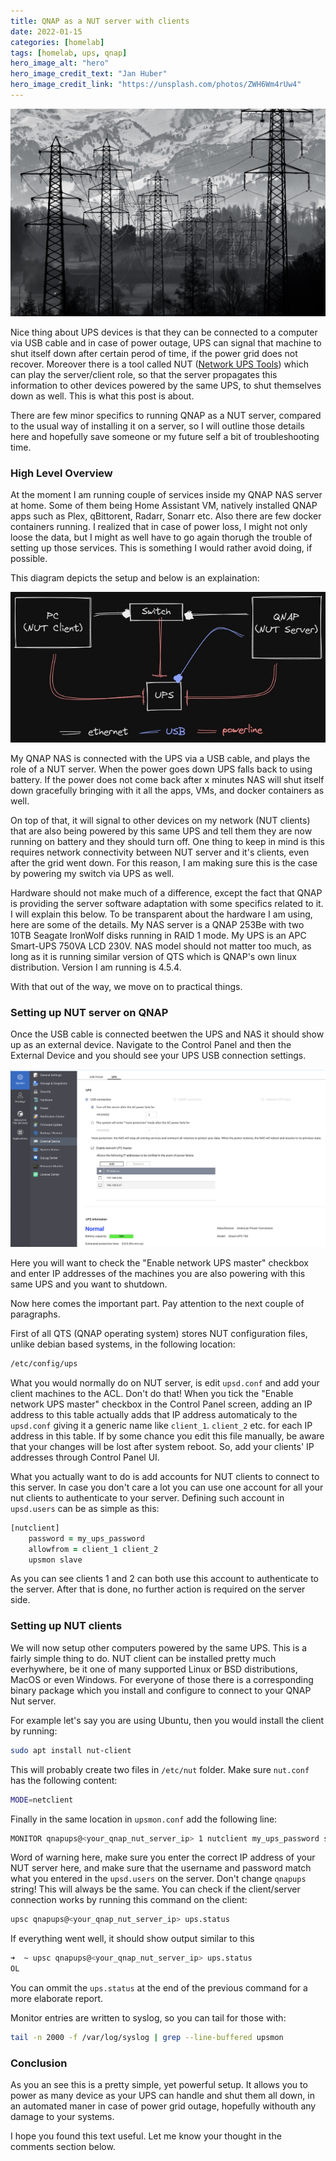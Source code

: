 ```yaml
---
title: QNAP as a NUT server with clients
date: 2022-01-15
categories: [homelab]
tags: [homelab, ups, qnap]
hero_image_alt: "hero"
hero_image_credit_text: "Jan Huber"
hero_image_credit_link: "https://unsplash.com/photos/ZWH6Wm4rUw4"
---
```


![hero](/assets/2022-01-22/powerlines.jpeg)

Nice thing about UPS devices is that they can be connected to a computer via USB cable and in case of power outage, UPS can signal that machine to shut itself down after certain perod of time, if the power grid does not recover. Moreover there is a tool called NUT ([Network UPS Tools](https://networkupstools.org/documentation.html)) which can play the server/client role, so that the server propagates this information to other devices powered by the same UPS, to shut themselves down as well. This is what this post is about.

There are few minor specifics to running QNAP as a NUT server, compared to the usual way of installing it on a server, so I will outline those details here and hopefully save someone or my future self a bit of troubleshooting time.

### High Level Overview

At the moment I am running couple of services inside my QNAP NAS server at home. Some of them being Home Assistant VM, natively installed QNAP apps such as Plex, qBittorent, Radarr, Sonarr etc. Also there are few docker containers running. I realized that in case of power loss, I might not only loose the data, but I might as well have to go again thorugh the trouble of setting up those services. This is something I would rather avoid doing, if possible.

This diagram depicts the setup and below is an explaination:

![architecture](/assets/2022-01-22/nut-setup-diagram.jpg)

My QNAP NAS is connected with the UPS via a USB cable, and plays the role of a NUT server. When the power goes down UPS falls back to using battery. If the power does not come back after x minutes NAS will shut itself down gracefully bringing with it all the apps, VMs, and docker containers as well.

On top of that, it will signal to other devices on my network (NUT clients) that are also being powered by this same UPS and tell them they are now running on battery and they should turn off. One thing to keep in mind is this requires network connectivity between NUT server and it's clients, even after the grid went down. For this reason, I am making sure this is the case by powering my switch via UPS as well.

Hardware should not make much of a difference, except the fact that QNAP is providing the server software adaptation with some specifics related to it. I will explain this below. To be transparent about the hardware I am using, here are some of the details. My NAS server is a QNAP 253Be with two 10TB Seagate IronWolf disks running in RAID 1 mode. My UPS is an APC Smart-UPS 750VA LCD 230V. NAS model should not matter too much, as long as it is running similar version of QTS which is QNAP's own linux distribution. Version I am running is 4.5.4.

With that out of the way, we move on to practical things.

### Setting up NUT server on QNAP

Once the USB cable is connected beetwen the UPS and NAS it should show up as an external device. Navigate to the Control Panel and then the External Device and you should see your UPS USB connection settings.

![architecture](/assets/2022-01-22/nut-server.jpeg)

Here you will want to check the "Enable network UPS master" checkbox and enter IP addresses of the machines you are also powering with this same UPS and you want to shutdown.

Now here comes the important part. Pay attention to the next couple of paragraphs.

First of all QTS (QNAP operating system) stores NUT configuration files, unlike debian based systems, in the following location:

```zsh
/etc/config/ups
```

What you would normally do on NUT server, is edit `upsd.conf` and add your client machines to the ACL. Don't do that!
When you tick the "Enable network UPS master" checkbox in the Control Panel screen, adding an IP address to this table actually adds that IP address automaticaly to the `upsd.conf` giving it a generic name like `client_1`. `client_2` etc. for each IP address in this table. If by some chance you edit this file manually, be aware that your changes will be lost after system reboot. So, add your clients' IP addresses through Control Panel UI.

What you actually want to do is add accounts for NUT clients to connect to this server. In case you don't care a lot you can use one account for all your nut clients to authenticate to your server. Defining such account in `upsd.users` can be as simple as this:

```zsh
[nutclient]
    password = my_ups_password
    allowfrom = client_1 client_2
    upsmon slave
```

As you can see clients 1 and 2 can both use this account to authenticate to the server. After that is done, no further action is required on the server side.

### Setting up NUT clients

We will now setup other computers powered by the same UPS. This is a fairly simple thing to do. NUT client can be installed pretty much everhywhere, be it one of many supported Linux or BSD distributions, MacOS or even Windows. For everyone of those there is a corresponding binary package which you install and configure to connect to your QNAP Nut server.

For example let's say you are using Ubuntu, then you would install the client by running:

```zsh
sudo apt install nut-client
```

This will probably create two files in `/etc/nut` folder. Make sure `nut.conf` has the following content:

```zsh
MODE=netclient
```

Finally in the same location in `upsmon.conf` add the following line:

```zsh
MONITOR qnapups@<your_qnap_nut_server_ip> 1 nutclient my_ups_password slave
```

Word of warning here, make sure you enter the correct IP address of your NUT server here, and make sure that the username and password match what you entered in the `upsd.users` on the server. Don't change `qnapups` string! This will always be the same.
You can check if the client/server connection works by running this command on the client:

```zsh
upsc qnapups@<your_qnap_nut_server_ip> ups.status
```

If everything went well, it should show output similar to this

```zsh
➜  ~ upsc qnapups@<your_qnap_nut_server_ip> ups.status
OL
```

You can ommit the `ups.status` at the end of the previous command for a more elaborate report.

Monitor entries are written to syslog, so you can tail for those with:

```zsh
tail -n 2000 -f /var/log/syslog | grep --line-buffered upsmon
```

### Conclusion

As you an see this is a pretty simple, yet powerful setup. It allows you to power as many device as your UPS can handle and shut them all down, in an automated maner in case of power grid outage, hopefully withouth any damage to your systems.

 I hope you found this text useful. Let me know your thought in the comments section below.
